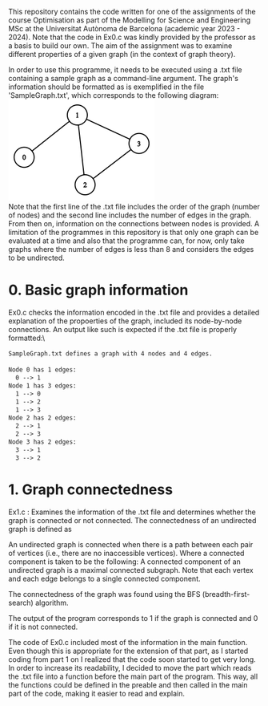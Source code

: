 This repository contains the code written for one of the assignments of the course Optimisation as part of the Modelling for Science and Engineering MSc at the Universitat Autònoma de Barcelona (academic year 2023 - 2024). Note that the code in Ex0.c was kindly provided by the professor as a basis to build our own. The aim of the assignment was to examine different properties of a given graph (in the context of graph theory).

In order to use this programme, it needs to be executed using a .txt file containing a sample graph as a command-line argument. The graph's information should be formatted as is exemplified in the file 'SampleGraph.txt', which corresponds to the following diagram:\
![Alt text](SampleGraphDiagram.png?raw=true "Sample graph's diagram")\
Note that the first line of the .txt file includes the order of the graph (number of nodes) and the second line includes the number of edges in the graph. From then on, information on the connections between nodes is provided. A limitation of the programmes in this repository is that only one graph can be evaluated at a time and also that the programme can, for now, only take graphs where the number of edges is less than 8 and considers the edges to be undirected.

# 0. Basic graph information
Ex0.c checks the information encoded in the .txt file and provides a detailed explanation of the propoerties of the graph, included its node-by-node connections. An output like such is expected if the .txt file is properly formatted:\
```
SampleGraph.txt defines a graph with 4 nodes and 4 edges.

Node 0 has 1 edges:
  0 --> 1
Node 1 has 3 edges:
  1 --> 0
  1 --> 2
  1 --> 3
Node 2 has 2 edges:
  2 --> 1
  2 --> 3
Node 3 has 2 edges:
  3 --> 1
  3 --> 2
```

# 1. Graph connectedness
Ex1.c : Examines the information of the .txt file and determines whether the graph is connected or not connected. The connectedness of an undirected graph is defined as

[comment]: <> (Here is the definition of connectedness)

An undirected graph is connected when there is a path between each pair of vertices (i.e., there are no inaccessible vertices).
Where a connected component is taken to be the following:
A connected component of an undirected graph is a maximal connected subgraph. Note that each vertex and each edge belongs to a single connected component.

The connectedness of the graph was found using the BFS (breadth-first-search) algorithm.

The output of the program corresponds to 1 if the graph is connected and 0 if it is not connected.

The code of Ex0.c included most of the information in the main function. Even though this is appropriate for the extension of that part, as I started coding from part 1 on I realized that the code soon started to get very long. In order to increase its readability, I decided to move the part which reads the .txt file into a function before the main part of the program. This way, all the functions could be defined in the preable and then called in the main part of the code, making it easier to read and explain.